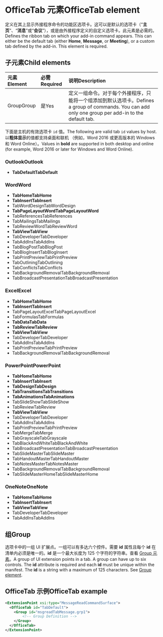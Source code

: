 # <a name="officetab-element"></a><span data-ttu-id="7fe4f-101">OfficeTab 元素</span><span class="sxs-lookup"><span data-stu-id="7fe4f-101">OfficeTab element</span></span>

<span data-ttu-id="7fe4f-p101">定义在其上显示外接程序命令的功能区选项卡。这可以是默认的选项卡（“**主页**”、“**消息**”或“**会议**”），或是由外接程序定义的自定义选项卡。此元素是必需的。</span><span class="sxs-lookup"><span data-stu-id="7fe4f-p101">Defines the ribbon tab on which your add-in command appears. This can either be the default tab (either  **Home**,  **Message**, or  **Meeting**), or a custom tab defined by the add-in. This element is required.</span></span>

## <a name="child-elements"></a><span data-ttu-id="7fe4f-105">子元素</span><span class="sxs-lookup"><span data-stu-id="7fe4f-105">Child elements</span></span>

|  <span data-ttu-id="7fe4f-106">元素</span><span class="sxs-lookup"><span data-stu-id="7fe4f-106">Element</span></span> |  <span data-ttu-id="7fe4f-107">必需</span><span class="sxs-lookup"><span data-stu-id="7fe4f-107">Required</span></span>  |  <span data-ttu-id="7fe4f-108">说明</span><span class="sxs-lookup"><span data-stu-id="7fe4f-108">Description</span></span>  |
|:-----|:-----|:-----|
|  <span data-ttu-id="7fe4f-109">Group</span><span class="sxs-lookup"><span data-stu-id="7fe4f-109">Group</span></span>      | <span data-ttu-id="7fe4f-110">是</span><span class="sxs-lookup"><span data-stu-id="7fe4f-110">Yes</span></span> |  <span data-ttu-id="7fe4f-p102">定义一组命令。对于每个外接程序，只能将一个组添加到默认选项卡。</span><span class="sxs-lookup"><span data-stu-id="7fe4f-p102">Defines a group of commands. You can add only one group per add-in to the default tab.</span></span>  |

<span data-ttu-id="7fe4f-113">下面是主机的有效选项卡 `id` 值。</span><span class="sxs-lookup"><span data-stu-id="7fe4f-113">The following are valid tab `id` values by host.</span></span> <span data-ttu-id="7fe4f-114">以**粗体显示**的值都支持桌面和联机 （例如，Word 2016 或更高版本的 Windows 和 Word Online）。</span><span class="sxs-lookup"><span data-stu-id="7fe4f-114">Values in **bold** are supported in both desktop and online (for example, Word 2016 or later for Windows and Word Online).</span></span>

### <a name="outlook"></a><span data-ttu-id="7fe4f-115">Outlook</span><span class="sxs-lookup"><span data-stu-id="7fe4f-115">Outlook</span></span>

- <span data-ttu-id="7fe4f-116">**TabDefault**</span><span class="sxs-lookup"><span data-stu-id="7fe4f-116">**TabDefault**</span></span>

### <a name="word"></a><span data-ttu-id="7fe4f-117">Word</span><span class="sxs-lookup"><span data-stu-id="7fe4f-117">Word</span></span>

- <span data-ttu-id="7fe4f-118">**TabHome**</span><span class="sxs-lookup"><span data-stu-id="7fe4f-118">**TabHome**</span></span>
- <span data-ttu-id="7fe4f-119">**TabInsert**</span><span class="sxs-lookup"><span data-stu-id="7fe4f-119">**TabInsert**</span></span>
- <span data-ttu-id="7fe4f-120">TabWordDesign</span><span class="sxs-lookup"><span data-stu-id="7fe4f-120">TabWordDesign</span></span>
- <span data-ttu-id="7fe4f-121">**TabPageLayoutWord**</span><span class="sxs-lookup"><span data-stu-id="7fe4f-121">**TabPageLayoutWord**</span></span>
- <span data-ttu-id="7fe4f-122">TabReferences</span><span class="sxs-lookup"><span data-stu-id="7fe4f-122">TabReferences</span></span>
- <span data-ttu-id="7fe4f-123">TabMailings</span><span class="sxs-lookup"><span data-stu-id="7fe4f-123">TabMailings</span></span>
- <span data-ttu-id="7fe4f-124">TabReviewWord</span><span class="sxs-lookup"><span data-stu-id="7fe4f-124">TabReviewWord</span></span>
- <span data-ttu-id="7fe4f-125">**TabView**</span><span class="sxs-lookup"><span data-stu-id="7fe4f-125">**TabView**</span></span>
- <span data-ttu-id="7fe4f-126">TabDeveloper</span><span class="sxs-lookup"><span data-stu-id="7fe4f-126">TabDeveloper</span></span>
- <span data-ttu-id="7fe4f-127">TabAddIns</span><span class="sxs-lookup"><span data-stu-id="7fe4f-127">TabAddIns</span></span>
- <span data-ttu-id="7fe4f-128">TabBlogPost</span><span class="sxs-lookup"><span data-stu-id="7fe4f-128">TabBlogPost</span></span>
- <span data-ttu-id="7fe4f-129">TabBlogInsert</span><span class="sxs-lookup"><span data-stu-id="7fe4f-129">TabBlogInsert</span></span>
- <span data-ttu-id="7fe4f-130">TabPrintPreview</span><span class="sxs-lookup"><span data-stu-id="7fe4f-130">TabPrintPreview</span></span>
- <span data-ttu-id="7fe4f-131">TabOutlining</span><span class="sxs-lookup"><span data-stu-id="7fe4f-131">TabOutlining</span></span>
- <span data-ttu-id="7fe4f-132">TabConflicts</span><span class="sxs-lookup"><span data-stu-id="7fe4f-132">TabConflicts</span></span>
- <span data-ttu-id="7fe4f-133">TabBackgroundRemoval</span><span class="sxs-lookup"><span data-stu-id="7fe4f-133">TabBackgroundRemoval</span></span>
- <span data-ttu-id="7fe4f-134">TabBroadcastPresentation</span><span class="sxs-lookup"><span data-stu-id="7fe4f-134">TabBroadcastPresentation</span></span>

### <a name="excel"></a><span data-ttu-id="7fe4f-135">Excel</span><span class="sxs-lookup"><span data-stu-id="7fe4f-135">Excel</span></span>

- <span data-ttu-id="7fe4f-136">**TabHome**</span><span class="sxs-lookup"><span data-stu-id="7fe4f-136">**TabHome**</span></span>
- <span data-ttu-id="7fe4f-137">**TabInsert**</span><span class="sxs-lookup"><span data-stu-id="7fe4f-137">**TabInsert**</span></span>
- <span data-ttu-id="7fe4f-138">TabPageLayoutExcel</span><span class="sxs-lookup"><span data-stu-id="7fe4f-138">TabPageLayoutExcel</span></span>
- <span data-ttu-id="7fe4f-139">TabFormulas</span><span class="sxs-lookup"><span data-stu-id="7fe4f-139">TabFormulas</span></span>
- <span data-ttu-id="7fe4f-140">**TabData**</span><span class="sxs-lookup"><span data-stu-id="7fe4f-140">**TabData**</span></span>
- <span data-ttu-id="7fe4f-141">**TabReview**</span><span class="sxs-lookup"><span data-stu-id="7fe4f-141">**TabReview**</span></span>
- <span data-ttu-id="7fe4f-142">**TabView**</span><span class="sxs-lookup"><span data-stu-id="7fe4f-142">**TabView**</span></span>
- <span data-ttu-id="7fe4f-143">TabDeveloper</span><span class="sxs-lookup"><span data-stu-id="7fe4f-143">TabDeveloper</span></span>
- <span data-ttu-id="7fe4f-144">TabAddIns</span><span class="sxs-lookup"><span data-stu-id="7fe4f-144">TabAddIns</span></span>
- <span data-ttu-id="7fe4f-145">TabPrintPreview</span><span class="sxs-lookup"><span data-stu-id="7fe4f-145">TabPrintPreview</span></span>
- <span data-ttu-id="7fe4f-146">TabBackgroundRemoval</span><span class="sxs-lookup"><span data-stu-id="7fe4f-146">TabBackgroundRemoval</span></span> 

### <a name="powerpoint"></a><span data-ttu-id="7fe4f-147">PowerPoint</span><span class="sxs-lookup"><span data-stu-id="7fe4f-147">PowerPoint</span></span>

- <span data-ttu-id="7fe4f-148">**TabHome**</span><span class="sxs-lookup"><span data-stu-id="7fe4f-148">**TabHome**</span></span>
- <span data-ttu-id="7fe4f-149">**TabInsert**</span><span class="sxs-lookup"><span data-stu-id="7fe4f-149">**TabInsert**</span></span>
- <span data-ttu-id="7fe4f-150">**TabDesign**</span><span class="sxs-lookup"><span data-stu-id="7fe4f-150">**TabDesign**</span></span>
- <span data-ttu-id="7fe4f-151">**TabTransitions**</span><span class="sxs-lookup"><span data-stu-id="7fe4f-151">**TabTransitions**</span></span>
- <span data-ttu-id="7fe4f-152">**TabAnimations**</span><span class="sxs-lookup"><span data-stu-id="7fe4f-152">**TabAnimations**</span></span>
- <span data-ttu-id="7fe4f-153">TabSlideShow</span><span class="sxs-lookup"><span data-stu-id="7fe4f-153">TabSlideShow</span></span>
- <span data-ttu-id="7fe4f-154">TabReview</span><span class="sxs-lookup"><span data-stu-id="7fe4f-154">TabReview</span></span>
- <span data-ttu-id="7fe4f-155">**TabView**</span><span class="sxs-lookup"><span data-stu-id="7fe4f-155">**TabView**</span></span>
- <span data-ttu-id="7fe4f-156">TabDeveloper</span><span class="sxs-lookup"><span data-stu-id="7fe4f-156">TabDeveloper</span></span>
- <span data-ttu-id="7fe4f-157">TabAddIns</span><span class="sxs-lookup"><span data-stu-id="7fe4f-157">TabAddIns</span></span>
- <span data-ttu-id="7fe4f-158">TabPrintPreview</span><span class="sxs-lookup"><span data-stu-id="7fe4f-158">TabPrintPreview</span></span>
- <span data-ttu-id="7fe4f-159">TabMerge</span><span class="sxs-lookup"><span data-stu-id="7fe4f-159">TabMerge</span></span>
- <span data-ttu-id="7fe4f-160">TabGrayscale</span><span class="sxs-lookup"><span data-stu-id="7fe4f-160">TabGrayscale</span></span>
- <span data-ttu-id="7fe4f-161">TabBlackAndWhite</span><span class="sxs-lookup"><span data-stu-id="7fe4f-161">TabBlackAndWhite</span></span>
- <span data-ttu-id="7fe4f-162">TabBroadcastPresentation</span><span class="sxs-lookup"><span data-stu-id="7fe4f-162">TabBroadcastPresentation</span></span>
- <span data-ttu-id="7fe4f-163">TabSlideMaster</span><span class="sxs-lookup"><span data-stu-id="7fe4f-163">TabSlideMaster</span></span>
- <span data-ttu-id="7fe4f-164">TabHandoutMaster</span><span class="sxs-lookup"><span data-stu-id="7fe4f-164">TabHandoutMaster</span></span>
- <span data-ttu-id="7fe4f-165">TabNotesMaster</span><span class="sxs-lookup"><span data-stu-id="7fe4f-165">TabNotesMaster</span></span>
- <span data-ttu-id="7fe4f-166">TabBackgroundRemoval</span><span class="sxs-lookup"><span data-stu-id="7fe4f-166">TabBackgroundRemoval</span></span>
- <span data-ttu-id="7fe4f-167">TabSlideMasterHome</span><span class="sxs-lookup"><span data-stu-id="7fe4f-167">TabSlideMasterHome</span></span>

### <a name="onenote"></a><span data-ttu-id="7fe4f-168">OneNote</span><span class="sxs-lookup"><span data-stu-id="7fe4f-168">OneNote</span></span>

- <span data-ttu-id="7fe4f-169">**TabHome**</span><span class="sxs-lookup"><span data-stu-id="7fe4f-169">**TabHome**</span></span>
- <span data-ttu-id="7fe4f-170">**TabInsert**</span><span class="sxs-lookup"><span data-stu-id="7fe4f-170">**TabInsert**</span></span>
- <span data-ttu-id="7fe4f-171">**TabView**</span><span class="sxs-lookup"><span data-stu-id="7fe4f-171">**TabView**</span></span>
- <span data-ttu-id="7fe4f-172">TabDeveloper</span><span class="sxs-lookup"><span data-stu-id="7fe4f-172">TabDeveloper</span></span>
- <span data-ttu-id="7fe4f-173">TabAddIns</span><span class="sxs-lookup"><span data-stu-id="7fe4f-173">TabAddIns</span></span>

## <a name="group"></a><span data-ttu-id="7fe4f-174">组</span><span class="sxs-lookup"><span data-stu-id="7fe4f-174">Group</span></span>

<span data-ttu-id="7fe4f-p104">选项卡中的一组 UI 扩展点。一组可以有多达六个控件。需要 **id** 属性且每个 **id** 在清单内必须是唯一的。**id** 是一个最大长度为 125 个字符的字符串。查看 [Group 元素](group.md)。</span><span class="sxs-lookup"><span data-stu-id="7fe4f-p104">A group of UI extension points in a tab. A group can have up to six controls. The  **id** attribute is required and each **id** must be unique within the manifest. The **id** is a string with a maximum of 125 characters. See [Group element](group.md).</span></span>

## <a name="officetab-example"></a><span data-ttu-id="7fe4f-179">OfficeTab 示例</span><span class="sxs-lookup"><span data-stu-id="7fe4f-179">OfficeTab example</span></span>

```xml
<ExtensionPoint xsi:type="MessageReadCommandSurface">
  <OfficeTab id="TabDefault">
    <Group id="msgreadTabMessage.grp1">
        <!-- Group Definition -->
    </Group>
  </OfficeTab>
</ExtensionPoint>
```
